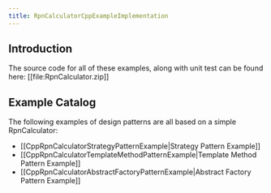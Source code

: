 ```yaml
---
title: RpnCalculatorCppExampleImplementation
---
```

## Introduction
The source code for all of these examples, along with unit test can be found here:
[[file:RpnCalculator.zip]]

## Example Catalog
The following examples of design patterns are all based on a simple RpnCalculator:
* [[CppRpnCalculatorStrategyPatternExample|Strategy Pattern Example]]
* [[CppRpnCalculatorTemplateMethodPatternExample|Template Method Pattern Example]]
* [[CppRpnCalculatorAbstractFactoryPatternExample|Abstract Factory Pattern Example]]

